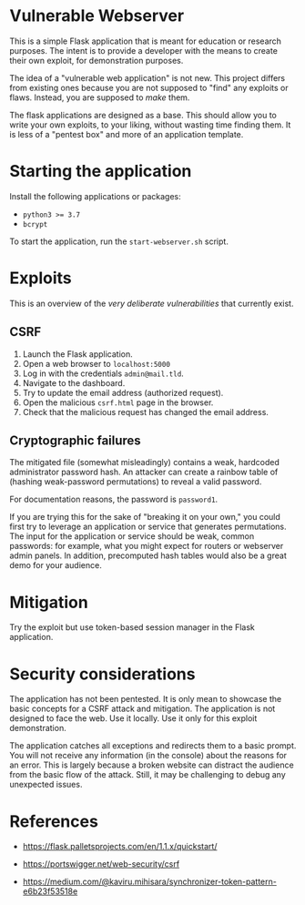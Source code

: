 # Vulnerable Webserver

This is a simple Flask application that is meant for education or research purposes. The intent is to provide a developer with the means to create their own exploit, for demonstration purposes. 

The idea of a "vulnerable web application" is not new. This project differs from existing ones because you are not supposed to "find" any exploits or flaws. Instead, you are supposed to *make* them.

The flask applications are designed as a base. This should allow you to write your own exploits, to your liking, without wasting time finding them. It is less of a "pentest box" and more of an application template.

# Starting the application

Install the following applications or packages:

- `python3 >= 3.7`  
- `bcrypt`

To start the application, run the `start-webserver.sh` script.

# Exploits

This is an overview of the *very deliberate vulnerabilities* that currently exist.

## CSRF

1.  Launch the Flask application.
1.  Open a web browser to `localhost:5000`
1.  Log in with the credentials `admin@mail.tld`.
1.  Navigate to the dashboard.
1.  Try to update the email address (authorized request).
1.  Open the malicious `csrf.html` page in the browser.
1.  Check that the malicious request has changed the email address.

## Cryptographic failures

The mitigated file (somewhat misleadingly) contains a weak, hardcoded administrator password hash. An attacker can create a rainbow table of (hashing weak-password permutations) to reveal a valid password. 

For documentation reasons, the password is `password1`. 

If you are trying this for the sake of "breaking it on your own," you could first try to leverage an application or service that generates permutations. The input for the application or service should be weak, common passwords: for example, what you might expect for routers or webserver admin panels. In addition, precomputed hash tables would also be a great demo for your audience.

# Mitigation 

Try the exploit but use token-based session manager in the Flask 
application.

# Security considerations

The application has not been pentested. It is only mean to showcase the
basic concepts for a CSRF attack and mitigation. The application is not 
designed to face the web. Use it locally. Use it only for this exploit
demonstration.

The application catches all exceptions and redirects them to a basic
prompt. You will not receive any information (in the console) about
the reasons for an error. This is largely because a broken website can
distract the audience from the basic flow of the attack. Still, it may
be challenging to debug any unexpected issues.

# References

-   <https://flask.palletsprojects.com/en/1.1.x/quickstart/>

-   <https://portswigger.net/web-security/csrf>

-   <https://medium.com/@kaviru.mihisara/synchronizer-token-pattern-e6b23f53518e>
    
    
